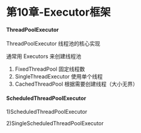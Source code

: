 # 第10章-Executor框架



#### ThreadPoolExecutor
ThreadPoolExecutor 线程池的核心实现

通常用 Executors 来创建线程池

1. FixedThreadPool 固定线程数
2. SingleThreadExecutor  使用单个线程
3. CachedThreadPool 根据需要创建线程（大小无界）

####  ScheduledThreadPoolExecutor
	
1)ScheduledThreadPoolExecutor

2)SingleScheduledThreadPoolExecutor




